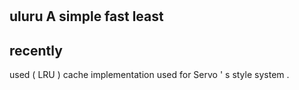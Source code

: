 #
uluru
A
simple
fast
least
-
recently
-
used
(
LRU
)
cache
implementation
used
for
Servo
'
s
style
system
.
